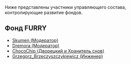 Ниже представлены участники управляющего состава, контролирующие развитие фондов.

## Фонд FURRY

* [Skumen (Модератор)](skumen)
* [Dremora (Модератор)](dremora)
* [ChocoChip (Дворецкий и Хранитель снов)](ChocoChip)
* [Grzegorz_Brzeczyszczykiewicz (Инженер)](Grzegorz_Brzeczyszczykiewicz)
